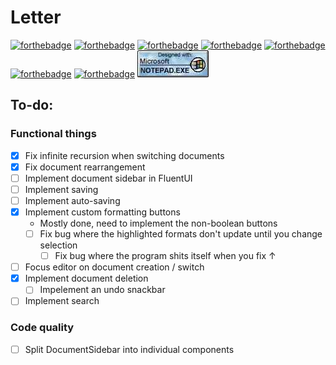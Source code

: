 # Letter

[![forthebadge](https://forthebadge.com/images/badges/powered-by-electricity.svg)](https://forthebadge.com)
[![forthebadge](https://forthebadge.com/images/badges/gluten-free.svg)](https://forthebadge.com)
[![forthebadge](https://forthebadge.com/images/badges/built-with-love.svg)](https://forthebadge.com)
[![forthebadge](https://forthebadge.com/images/badges/uses-html.svg)](https://forthebadge.com)
[![forthebadge](https://forthebadge.com/images/badges/contains-cat-gifs.svg)](https://forthebadge.com)
[![forthebadge](https://forthebadge.com/images/badges/uses-badges.svg)](https://forthebadge.com)
[![forthebadge](https://forthebadge.com/images/badges/compatibility-betamax.svg)](https://forthebadge.com)
![Designed with Notepad](https://raw.githubusercontent.com/HonbraDev/lettereditor/master/public/notepad.png)

## To-do:

### Functional things

- [x] Fix infinite recursion when switching documents
- [x] Fix document rearrangement
- [ ] Implement document sidebar in FluentUI
- [ ] Implement saving
- [ ] Implement auto-saving
- [x] Implement custom formatting buttons
  - Mostly done, need to implement the non-boolean buttons
  - [ ] Fix bug where the highlighted formats don't update until you change selection
    - [ ] Fix bug where the program shits itself when you fix ↑
- [ ] Focus editor on document creation / switch
- [x] Implement document deletion
  - [ ] Impelement an undo snackbar
- [ ] Implement search

### Code quality

- [ ] Split DocumentSidebar into individual components
